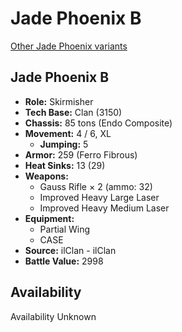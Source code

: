 # Jade Phoenix B

[Other Jade Phoenix variants](../jade_phoenix.md)

## Jade Phoenix B
- **Role:** Skirmisher
- **Tech Base:** Clan (3150)
- **Chassis:** 85 tons (Endo Composite)
- **Movement:** 4 / 6, XL
  - **Jumping:** 5
- **Armor:** 259 (Ferro Fibrous)
- **Heat Sinks:** 13 (29)
- **Weapons:**
  - Gauss Rifle × 2 (ammo: 32)
  - Improved Heavy Large Laser
  - Improved Heavy Medium Laser
- **Equipment:**
  - Partial Wing
  - CASE
- **Source:** ilClan - ilClan
- **Battle Value:** 2998

## Availability

Availability Unknown

